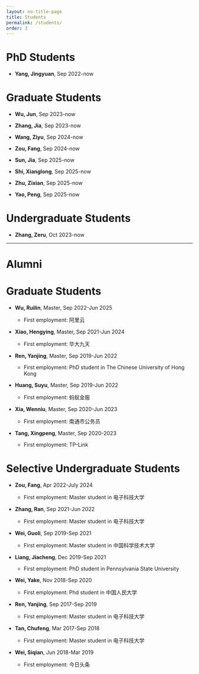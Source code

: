 ```yaml
---
layout: no-title-page
title: Students
permalink: /students/
order: 3
---
```


# PhD Students

* **Yang, Jingyuan**, Sep 2022-now

# Graduate Students

* **Wu, Jun**, Sep 2023-now

* **Zhang, Jia**, Sep 2023-now

* **Wang, Ziyu**, Sep 2024-now

* **Zou, Fang**, Sep 2024-now

* **Sun, Jia**, Sep 2025-now

* **Shi, Xianglong**, Sep 2025-now

* **Zhu, Zixian**, Sep 2025-now

* **Yao, Peng**, Sep 2025-now

# Undergraduate Students

* **Zhang, Zeru**, Oct 2023-now

---

# Alumni

# Graduate Students

* **Wu, Ruilin**, Master, Sep 2022-Jun 2025
  * First employment: 阿里云

* **Xiao, Hengying**, Master, Sep 2021-Jun 2024
  * First employment: 华大九天

* **Ren, Yanjing**, Master, Sep 2019-Jun 2022
  * First employment: PhD student in The Chinese University of Hong Kong

* **Huang, Suyu**, Master, Sep 2019-Jun 2022
  * First employment: 蚂蚁金服

* **Xia, Wenniu**, Master, Sep 2020-Jun 2023
  * First employment: 南通市公务员

* **Tang, Xingpeng**, Master, Sep 2020-2023
  * First employment: TP-Link

# Selective Undergraduate Students

* **Zou, Fang**, Apr 2022-July 2024
  * First employment: Master student in 电子科技大学

* **Zhang, Ran**, Sep 2021-Jun 2022
  * First employment: Master student in 电子科技大学

* **Wei, Guoli**, Sep 2019-Sep 2021
  * First employment: Master student in 中国科学技术大学

* **Liang, Jiacheng**, Dec 2019-Sep 2021
  * First employment: PhD student in Pennsylvania State University

* **Wei, Yake**, Nov 2018-Sep 2020
  * First employment: Phd student in 中国人民大学

* **Ren, Yanjing**, Sep 2017-Sep 2019
  * First employment: Master student in 电子科技大学

* **Tan, Chufeng**, Mar 2017-Sep 2018
  * First employment: Master student in 电子科技大学

* **Wei, Siqian**, Jun 2018-Mar 2019
  * First employment: 今日头条
